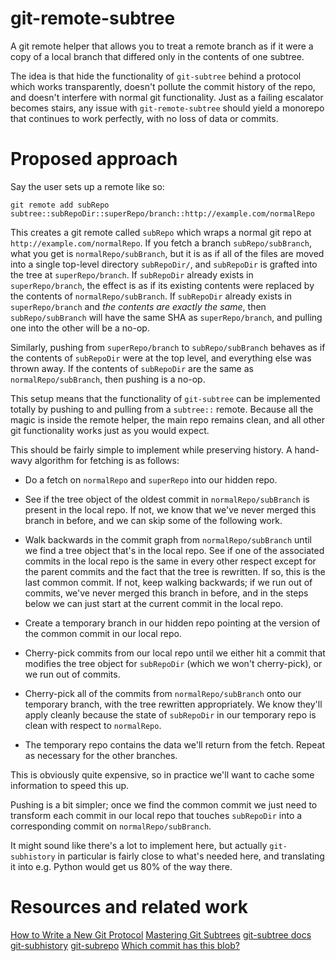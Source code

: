 # git-remote-subtree

A git remote helper that allows you to treat a remote branch as if it were a
copy of a local branch that differed only in the contents of one subtree.

The idea is that hide the functionality of `git-subtree` behind a protocol which
works transparently, doesn't pollute the commit history of the repo, and doesn't
interfere with normal git functionality. Just as a failing escalator becomes
stairs, any issue with `git-remote-subtree` should yield a monorepo that
continues to work perfectly, with no loss of data or commits.

# Proposed approach

Say the user sets up a remote like so:

```
git remote add subRepo subtree::subRepoDir::superRepo/branch::http://example.com/normalRepo
```

This creates a git remote called `subRepo` which wraps a normal git repo at
`http://example.com/normalRepo`. If you fetch a branch `subRepo/subBranch`, what
you get is `normalRepo/subBranch`, but it is as if all of the files are moved
into a single top-level directory `subRepoDir/`, and `subRepoDir` is grafted
into the tree at `superRepo/branch`. If `subRepoDir` already exists in
`superRepo/branch`, the effect is as if its existing contents were replaced by
the contents of `normalRepo/subBranch`. If `subRepoDir` already exists in
`superRepo/branch` and *the contents are exactly the same*, then
`subRepo/subBranch` will have the same SHA as `superRepo/branch`, and pulling
one into the other will be a no-op.

Similarly, pushing from `superRepo/branch` to `subRepo/subBranch` behaves as if
the contents of `subRepoDir` were at the top level, and everything else was
thrown away. If the contents of `subRepoDir` are the same as
`normalRepo/subBranch`, then pushing is a no-op.

This setup means that the functionality of `git-subtree` can be implemented
totally by pushing to and pulling from a `subtree::` remote. Because all the
magic is inside the remote helper, the main repo remains clean, and all other
git functionality works just as you would expect.

This should be fairly simple to implement while preserving history. A hand-wavy
algorithm for fetching is as follows:

- Do a fetch on `normalRepo` and `superRepo` into our hidden repo.

- See if the tree object of the oldest commit in `normalRepo/subBranch` is
  present in the local repo. If not, we know that we've never merged this branch
  in before, and we can skip some of the following work.

- Walk backwards in the commit graph from `normalRepo/subBranch` until we find a
  tree object that's in the local repo. See if one of the associated commits in
  the local repo is the same in every other respect except for the parent
  commits and the fact that the tree is rewritten. If so, this is the last
  common commit. If not, keep walking backwards; if we run out of commits, we've
  never merged this branch in before, and in the steps below we can just start
  at the current commit in the local repo.

- Create a temporary branch in our hidden repo pointing at the version of the
  common commit in our local repo.

- Cherry-pick commits from our local repo until we either hit a commit that
  modifies the tree object for `subRepoDir` (which we won't cherry-pick), or we
  run out of commits.

- Cherry-pick all of the commits from `normalRepo/subBranch` onto our temporary
  branch, with the tree rewritten appropriately. We know they'll apply cleanly
  because the state of `subRepoDir` in our temporary repo is clean with respect
  to `normalRepo`.

- The temporary repo contains the data we'll return from the fetch. Repeat as
  necessary for the other branches.

This is obviously quite expensive, so in practice we'll want to cache some
information to speed this up.

Pushing is a bit simpler; once we find the common commit we just need to
transform each commit in our local repo that touches `subRepoDir` into a
corresponding commit on `normalRepo/subBranch`.

It might sound like there's a lot to implement here, but actually
`git-subhistory` in particular is fairly close to what's needed here, and
translating it into e.g. Python would get us 80% of the way there.

# Resources and related work

[How to Write a New Git Protocol](https://rovaughn.github.io/2015-2-9.html)
[Mastering Git Subtrees](https://medium.com/@porteneuve/mastering-git-subtrees-943d29a798ec#.us0rtft89)
[git-subtree docs](https://raw.githubusercontent.com/git/git/master/contrib/subtree/git-subtree.txt)
[git-subhistory](https://github.com/laughinghan/git-subhistory)
[git-subrepo](https://github.com/ingydotnet/git-subrepo)
[Which commit has this blob?](http://stackoverflow.com/questions/223678/which-commit-has-this-blob)
